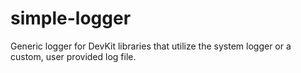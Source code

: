 # simple-logger
Generic logger for DevKit libraries that utilize the system logger or a custom, user provided log file.
